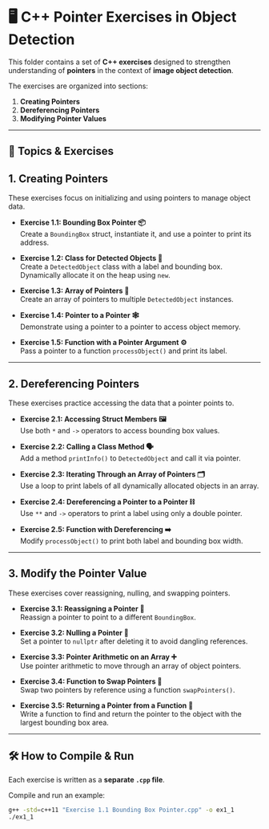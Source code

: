# 🖥️ C++ Pointer Exercises in Object Detection

This folder contains a set of **C++ exercises** designed to strengthen understanding of **pointers** in the context of **image object detection**.  

The exercises are organized into sections: 

1. **Creating Pointers**  
2. **Dereferencing Pointers**  
3. **Modifying Pointer Values**

---

## 📝 Topics & Exercises

## 1. Creating Pointers

These exercises focus on initializing and using pointers to manage object data.

- **Exercise 1.1: Bounding Box Pointer 📦**  
  Create a `BoundingBox` struct, instantiate it, and use a pointer to print its address.

- **Exercise 1.2: Class for Detected Objects 🤖**  
  Create a `DetectedObject` class with a label and bounding box. Dynamically allocate it on the heap using `new`.

- **Exercise 1.3: Array of Pointers 📝**  
  Create an array of pointers to multiple `DetectedObject` instances.

- **Exercise 1.4: Pointer to a Pointer 🕸️**  
  Demonstrate using a pointer to a pointer to access object memory.

- **Exercise 1.5: Function with a Pointer Argument ⚙️**  
  Pass a pointer to a function `processObject()` and print its label.

---

## 2. Dereferencing Pointers

These exercises practice accessing the data that a pointer points to.

- **Exercise 2.1: Accessing Struct Members 🖼️**  
  Use both `*` and `->` operators to access bounding box values.

- **Exercise 2.2: Calling a Class Method 🗣️**  
  Add a method `printInfo()` to `DetectedObject` and call it via pointer.

- **Exercise 2.3: Iterating Through an Array of Pointers 🗂️**  
  Use a loop to print labels of all dynamically allocated objects in an array.

- **Exercise 2.4: Dereferencing a Pointer to a Pointer ⛓️**  
  Use `**` and `->` operators to print a label using only a double pointer.

- **Exercise 2.5: Function with Dereferencing ➡️**  
  Modify `processObject()` to print both label and bounding box width.

---

## 3. Modify the Pointer Value

These exercises cover reassigning, nulling, and swapping pointers.

- **Exercise 3.1: Reassigning a Pointer 🔄**  
  Reassign a pointer to point to a different `BoundingBox`.

- **Exercise 3.2: Nulling a Pointer 🚫**  
  Set a pointer to `nullptr` after deleting it to avoid dangling references.

- **Exercise 3.3: Pointer Arithmetic on an Array ➕**  
  Use pointer arithmetic to move through an array of object pointers.

- **Exercise 3.4: Function to Swap Pointers 🤝**  
  Swap two pointers by reference using a function `swapPointers()`.

- **Exercise 3.5: Returning a Pointer from a Function 🎁**  
  Write a function to find and return the pointer to the object with the largest bounding box area.

---

## 🛠️ How to Compile & Run

Each exercise is written as a **separate `.cpp` file**.

Compile and run an example:

```bash
g++ -std=c++11 "Exercise 1.1 Bounding Box Pointer.cpp" -o ex1_1
./ex1_1
